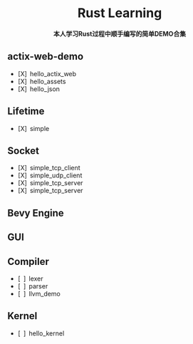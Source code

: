 <div align="center">
  <h1>Rust Learning</h1>
  <p>
    <strong>本人学习Rust过程中顺手编写的简单DEMO合集</strong>
  </p>
</div>

## actix-web-demo
 - [X]&ensp;hello_actix_web
 - [X]&ensp;hello_assets
 - [X]&ensp;hello_json
## Lifetime
 - [X]&ensp;simple
## Socket
 - [X]&ensp;simple_tcp_client
 - [X]&ensp;simple_udp_client
 - [X]&ensp;simple_tcp_server
 - [X]&ensp;simple_tcp_server
## Bevy Engine
## GUI
## Compiler
 - [&ensp;]&ensp;lexer
 - [&ensp;]&ensp;parser
 - [&ensp;]&ensp;llvm_demo
## Kernel
 - [&ensp;]&ensp;hello_kernel